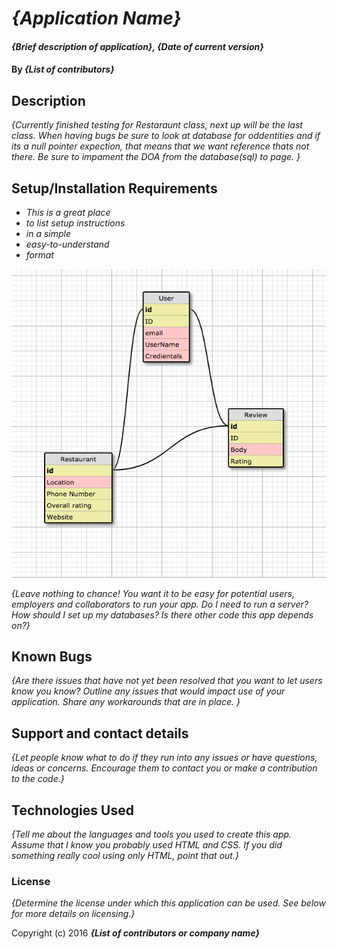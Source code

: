 # _{Application Name}_

#### _{Brief description of application}, {Date of current version}_

#### By _**{List of contributors}**_

## Description

_{Currently finished testing for Restaraunt class, next up will be the last class. When having bugs be sure to look at database for oddentities and if its a null pointer expection, that means that we want reference thats not there. Be sure to impament the DOA from the database(sql) to page. }_

## Setup/Installation Requirements

* _This is a great place_
* _to list setup instructions_
* _in a simple_
* _easy-to-understand_
* _format_

![Database schema](/src/main/resources/public/images/dbschema.jpg "Schema")

_{Leave nothing to chance! You want it to be easy for potential users, employers and collaborators to run your app. Do I need to run a server? How should I set up my databases? Is there other code this app depends on?}_

## Known Bugs

_{Are there issues that have not yet been resolved that you want to let users know you know?  Outline any issues that would impact use of your application.  Share any workarounds that are in place. }_

## Support and contact details

_{Let people know what to do if they run into any issues or have questions, ideas or concerns.  Encourage them to contact you or make a contribution to the code.}_

## Technologies Used

_{Tell me about the languages and tools you used to create this app. Assume that I know you probably used HTML and CSS. If you did something really cool using only HTML, point that out.}_

### License

*{Determine the license under which this application can be used.  See below for more details on licensing.}*

Copyright (c) 2016 **_{List of contributors or company name}_**